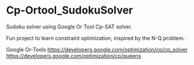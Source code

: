 # Cp-Ortool_SudokuSolver

Sudoku solver using Google Or Tool Cp-SAT solver. 

Fun project to learn constraint optimization, inspired by the N-Q problem.

Google Or-Tools
https://developers.google.com/optimization/cp/cp_solver
https://developers.google.com/optimization/cp/queens



